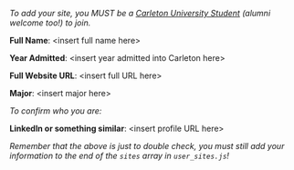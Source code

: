 _To add your site, you MUST be a [Carleton University Student](https://carleton.ca/) (alumni welcome too!) to join._

**Full Name**: \<insert full name here>

**Year Admitted**: \<insert year admitted into Carleton here>

**Full Website URL**: \<insert full URL here>

**Major**: \<insert major here>

_To confirm who you are:_

**LinkedIn or something similar**: \<insert profile URL here>

_Remember that the above is just to double check, you must still add your information to the end of the `sites` array in `user_sites.js`!_